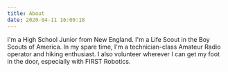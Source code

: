 ```yaml
---
title: About
date: 2020-04-11 16:09:18
---
```

I'm a High School Junior from New England. I'm a Life Scout in the Boy Scouts of America. In my spare time, I'm a technician-class Amateur Radio operator and hiking enthusiast. I also volunteer wherever I can get my foot in the door, especially with FIRST Robotics.